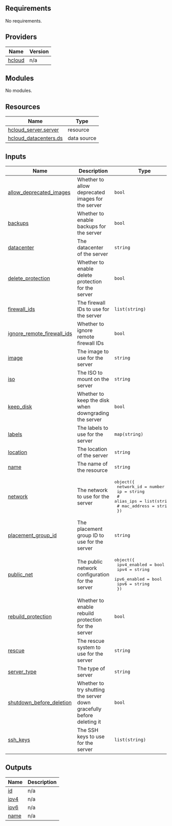 <!-- BEGIN_TF_DOCS -->
## Requirements

No requirements.

## Providers

| Name | Version |
|------|---------|
| <a name="provider_hcloud"></a> [hcloud](#provider\_hcloud) | n/a |

## Modules

No modules.

## Resources

| Name | Type |
|------|------|
| [hcloud_server.server](https://registry.terraform.io/providers/hashicorp/hcloud/latest/docs/resources/server) | resource |
| [hcloud_datacenters.ds](https://registry.terraform.io/providers/hashicorp/hcloud/latest/docs/data-sources/datacenters) | data source |

## Inputs

| Name | Description | Type | Default | Required |
|------|-------------|------|---------|:--------:|
| <a name="input_allow_deprecated_images"></a> [allow\_deprecated\_images](#input\_allow\_deprecated\_images) | Whether to allow deprecated images for the server | `bool` | `false` | no |
| <a name="input_backups"></a> [backups](#input\_backups) | Whether to enable backups for the server | `bool` | `false` | no |
| <a name="input_datacenter"></a> [datacenter](#input\_datacenter) | The datacenter of the server | `string` | `"nbg1-dc3"` | no |
| <a name="input_delete_protection"></a> [delete\_protection](#input\_delete\_protection) | Whether to enable delete protection for the server | `bool` | `false` | no |
| <a name="input_firewall_ids"></a> [firewall\_ids](#input\_firewall\_ids) | The firewall IDs to use for the server | `list(string)` | `[]` | no |
| <a name="input_ignore_remote_firewall_ids"></a> [ignore\_remote\_firewall\_ids](#input\_ignore\_remote\_firewall\_ids) | Whether to ignore remote firewall IDs | `bool` | `false` | no |
| <a name="input_image"></a> [image](#input\_image) | The image to use for the server | `string` | `"ubuntu-22.04"` | no |
| <a name="input_iso"></a> [iso](#input\_iso) | The ISO to mount on the server | `string` | `""` | no |
| <a name="input_keep_disk"></a> [keep\_disk](#input\_keep\_disk) | Whether to keep the disk when downgrading the server | `bool` | `false` | no |
| <a name="input_labels"></a> [labels](#input\_labels) | The labels to use for the server | `map(string)` | `{}` | no |
| <a name="input_location"></a> [location](#input\_location) | The location of the server | `string` | `"nbg1"` | no |
| <a name="input_name"></a> [name](#input\_name) | The name of the resource | `string` | n/a | yes |
| <a name="input_network"></a> [network](#input\_network) | The network to use for the server | <pre>object({<br>    network_id = number<br>    ip         = string<br>    #    alias_ips  = list(string)<br>    #    mac_address = string<br>  })</pre> | n/a | yes |
| <a name="input_placement_group_id"></a> [placement\_group\_id](#input\_placement\_group\_id) | The placement group ID to use for the server | `string` | `""` | no |
| <a name="input_public_net"></a> [public\_net](#input\_public\_net) | The public network configuration for the server | <pre>object({<br>    ipv4_enabled = bool<br>    ipv4         = string<br>    ipv6_enabled = bool<br>    ipv6         = string<br>  })</pre> | <pre>{<br>  "ipv4": "",<br>  "ipv4_enabled": true,<br>  "ipv6": "",<br>  "ipv6_enabled": false<br>}</pre> | no |
| <a name="input_rebuild_protection"></a> [rebuild\_protection](#input\_rebuild\_protection) | Whether to enable rebuild protection for the server | `bool` | `false` | no |
| <a name="input_rescue"></a> [rescue](#input\_rescue) | The rescue system to use for the server | `string` | `""` | no |
| <a name="input_server_type"></a> [server\_type](#input\_server\_type) | The type of server | `string` | n/a | yes |
| <a name="input_shutdown_before_deletion"></a> [shutdown\_before\_deletion](#input\_shutdown\_before\_deletion) | Whether to try shutting the server down gracefully before deleting it | `bool` | `true` | no |
| <a name="input_ssh_keys"></a> [ssh\_keys](#input\_ssh\_keys) | The SSH keys to use for the server | `list(string)` | `[]` | no |

## Outputs

| Name | Description |
|------|-------------|
| <a name="output_id"></a> [id](#output\_id) | n/a |
| <a name="output_ipv4"></a> [ipv4](#output\_ipv4) | n/a |
| <a name="output_ipv6"></a> [ipv6](#output\_ipv6) | n/a |
| <a name="output_name"></a> [name](#output\_name) | n/a |
<!-- END_TF_DOCS -->

